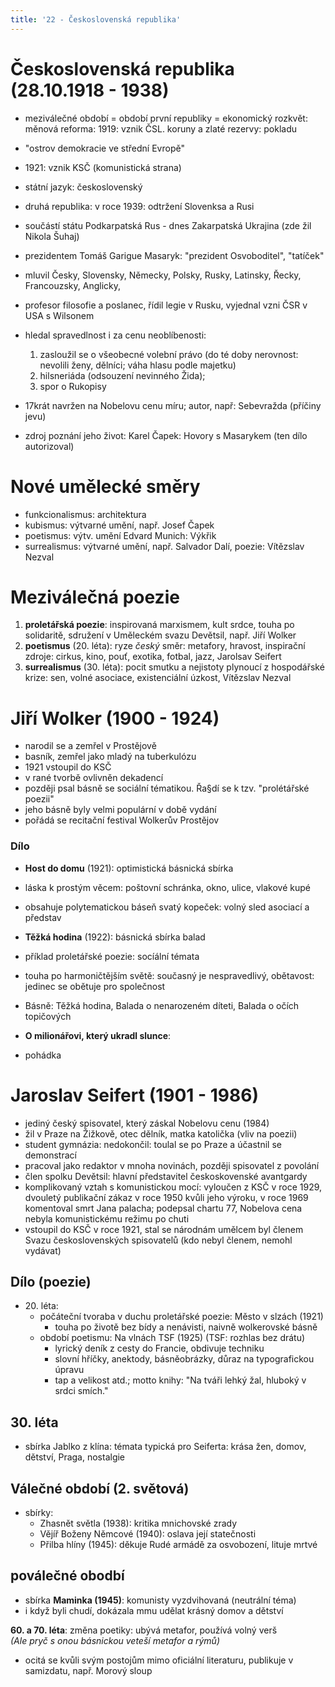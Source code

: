 ```yaml
---
title: '22 - Československá republika'
---
```


# Československá republika (28.10.1918 - 1938)

- meziválečné období = období první republiky = ekonomický rozkvět: měnová reforma: 1919: vznik ČSL. koruny a zlaté rezervy: pokladu
- "ostrov demokracie ve střední Evropě"
- 1921: vznik KSČ (komunistická strana)
- státní jazyk: československý
- druhá republika: v roce 1939: odtržení Slovenksa a Rusi
- součástí státu Podkarpatská Rus - dnes Zakarpatská Ukrajina (zde žil Nikola Šuhaj)

- prezidentem Tomáš Garigue Masaryk: "prezident Osvoboditel", "tatíček"
- mluvil Česky, Slovensky, Německy, Polsky, Rusky, Latinsky, Řecky, Francouzsky, Anglicky, 
- profesor filosofie a poslanec, řídil legie v Rusku, vyjednal vzni ČSR v USA s Wilsonem
- hledal spravedlnost i za cenu neoblíbenosti:
    1. zasloužil se o všeobecné volební právo (do té doby nerovnost: nevolili ženy, dělníci; váha hlasu podle majetku)
    2. hilsneriáda (odsouzení nevinného Žida);
    3. spor o Rukopisy
- 17krát navržen na Nobelovu cenu míru; autor, např: Sebevražda (příčiny jevu)
- zdroj poznání jeho život: Karel Čapek: Hovory s Masarykem (ten dílo autorizoval)

# Nové umělecké směry
- funkcionalismus: architektura
- kubismus: výtvarné umění, např. Josef Čapek
- poetismus: výtv. umění Edvard Munich: Výkřik
- surrealismus: výtvarné umění, např. Salvador Dalí, poezie: Vítězslav Nezval


# Meziválečná poezie
1. **proletářská poezie**: inspirovaná marxismem, kult srdce, touha po solidaritě, sdružení v Uměleckém svazu Devětsil, např. Jiří Wolker
2. **poetismus** (20. léta): ryze *český* směr: metafory, hravost, inspirační zdroje: cirkus, kino, pouť, exotika, fotbal, jazz, Jarolsav Seifert
3. **surrealismus** (30. léta): pocit smutku a nejistoty plynoucí z hospodářské krize: sen, volné asociace, existenciální úzkost, Vítězslav Nezval

# Jiří Wolker (1900 - 1924)
- narodil se a zemřel v Prostějově
- basník, zemřel jako mladý na tuberkulózu
- 1921 vstoupil do KSČ
- v rané tvorbě ovlivněn dekadencí
- později psal básně se sociální tématikou. Řa§dí se k tzv. "prolétářské poezii"
- jeho básně byly velmi populární v době vydání
- pořádá se recitační festival Wolkerův Prostějov
 
### Dílo
- **Host do domu** (1921): optimistická básnická sbírka
- láska k prostým věcem: poštovní schránka, okno, ulice, vlakové kupé
- obsahuje polytematickou báseň svatý kopeček: volný sled asociací a představ
- **Těžká hodina** (1922): básnická sbírka balad
- příklad proletářské poezie: socíální témata
- touha po harmoničtějším světě: současný je nespravedlivý, obětavost: jedinec se obětuje pro společnost
- Básně: Těžká hodina, Balada o nenarozeném díteti, Balada o očích topičových

- **O milionářovi, který ukradl slunce**:
- pohádka


# Jaroslav Seifert (1901 - 1986)
- jediný český spisovatel, který záskal Nobelovu cenu (1984)
- žil v Praze na Žižkově, otec dělník, matka katolička (vliv na poezii)
- student gymnázia: nedokončil: toulal se po Praze a účastnil se demonstrací
- pracoval jako redaktor v mnoha novinách, později spisovatel z povolání
- člen spolku Devětsil:  hlavní představitel českoskovenské avantgardy
- komplikovaný vztah s komunistickou mocí: vyloučen z KSČ v roce 1929, dvouletý publikační zákaz v roce 1950 kvůli jeho výroku, v roce 1969 komentoval smrt Jana palacha; podepsal chartu 77, Nobelova cena nebyla komunistickému režimu po chuti
- vstoupil do KSČ v roce 1921, stal se národnám umělcem  byl členem Svazu československých spisovatelů (kdo nebyl členem, nemohl vydávat)

## Dílo (poezie)
- 20\. léta:
    - počáteční tvoraba v duchu proletářské poezie: Město v slzách (1921)
        + touha po životě bez bídy a nenávisti, naivně wolkerovské básně
    - období poetismu: Na vlnách TSF (1925) (TSF: rozhlas bez drátu)
        + lyrický deník z cesty do Francie, obdivuje techniku
        + slovní hříčky, anektody, básněobrázky, důraz na typografickou úpravu
        + tap a velikost atd.; motto knihy: "Na tváři lehký žal, hluboký v srdci smích."

## 30. léta
- sbírka Jablko z klína: témata typická pro Seiferta: krása žen, domov, dětství, Praga, nostalgie
## Válečné období (2. světová)
- sbírky:
    - Zhasnět světla (1938): kritika mnichovské zrady
    - Vějíř Boženy Němcové (1940): oslava její statečnosti
    - Přilba hlíny (1945): děkuje Rudé armádě za osvobození, lituje mrtvé

## poválečné obodbí
- sbírka __Maminka (1945)__: komunisty vyzdvihovaná (neutrální téma) 
- i když byli chudí, dokázala mmu udělat krásný domov a dětství

__60. a 70. léta__: změna poetiky: ubývá metafor, používá volný verš\
_(Ale pryč s onou básnickou veteší metafor a rýmů)_
- ocitá se kvůli svým postojům mimo oficiální literaturu, publikuje v samizdatu, např. Morový sloup
